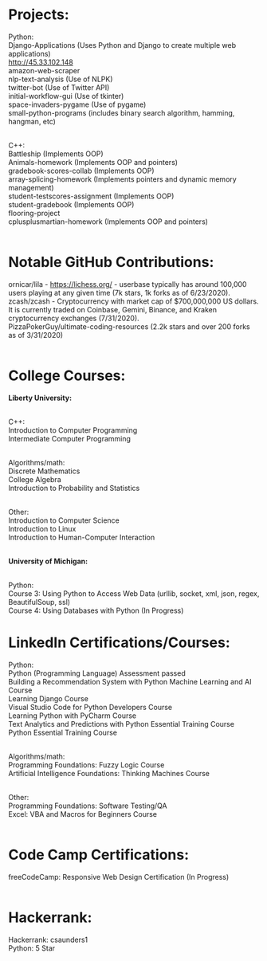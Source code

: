 # Projects:

Python:<br>
Django-Applications (Uses Python and Django to create multiple web applications)<br>
http://45.33.102.148<br>
amazon-web-scraper<br>
nlp-text-analysis (Use of NLPK)<br>
twitter-bot (Use of Twitter API)<br>
initial-workflow-gui (Use of tkinter)<br>
space-invaders-pygame (Use of pygame)<br>
small-python-programs (includes binary search algorithm, hamming, hangman, etc)<br><br>

C++:<br>
Battleship (Implements OOP)<br>
Animals-homework (Implements OOP and pointers)<br>
gradebook-scores-collab (Implements OOP)<br>
array-splicing-homework (Implements pointers and dynamic memory management)<br>
student-testscores-assignment (Implements OOP)<br>
student-gradebook (Implements OOP)<br>
flooring-project<br>
cplusplusmartian-homework (Implements OOP and pointers)<br><br>

# Notable GitHub Contributions:

ornicar/lila - https://lichess.org/ - userbase typically has around 100,000 users playing at any given time (7k stars, 1k forks as of 6/23/2020).<br>
zcash/zcash - Cryptocurrency with market cap of $700,000,000 US dollars. It is currently traded on Coinbase, Gemini, Binance, and Kraken cryptocurrency exchanges (7/31/2020).<br>
PizzaPokerGuy/ultimate-coding-resources (2.2k stars and over 200 forks as of 3/31/2020)<br><br>

# College Courses:

<b>Liberty University:</b><br><br>

C++:<br>
Introduction to Computer Programming<br>
Intermediate Computer Programming<br><br>

Algorithms/math:<br>
Discrete Mathematics<br>
College Algebra<br>
Introduction to Probability and Statistics<br><br>

Other:<br>
Introduction to Computer Science<br>
Introduction to Linux<br>
Introduction to Human-Computer Interaction<br><br>

<b>University of Michigan:</b><br><br>

Python:<br>
Course 3: Using Python to Access Web Data (urllib, socket, xml, json, regex, BeautifulSoup, ssl)<br>
Course 4: Using Databases with Python (In Progress)<br>



# LinkedIn Certifications/Courses:

Python:<br>
Python (Programming Language) Assessment passed<br>
Building a Recommendation System with Python Machine Learning and AI Course<br>
Learning Django Course<br>
Visual Studio Code for Python Developers Course<br>
Learning Python with PyCharm Course<br>
Text Analytics and Predictions with Python Essential Training Course<br>
Python Essential Training Course<br><br>

Algorithms/math:<br>
Programming Foundations: Fuzzy Logic Course<br>
Artificial Intelligence Foundations: Thinking Machines Course<br><br>

Other:<br>
Programming Foundations: Software Testing/QA<br>
Excel: VBA and Macros for Beginners Course<br><br>

# Code Camp Certifications:

freeCodeCamp: Responsive Web Design Certification (In Progress)<br><br>

# Hackerrank:

Hackerrank: csaunders1<br>
Python: 5 Star<br>
